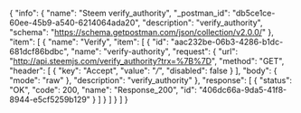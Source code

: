 {
  "info": {
    "name": "Steem verify_authority",
    "_postman_id": "db5ce1ce-60ee-45b9-a540-6214064ada20",
    "description": "verify_authority",
    "schema": "https://schema.getpostman.com/json/collection/v2.0.0/"
  },
  "item": [
    {
      "name": "Verify",
      "item": [
        {
          "id": "aac232be-06b3-4286-b1dc-681dcf86bdbc",
          "name": "verify-authority",
          "request": {
            "url": "http://api.steemjs.com/verify_authority?trx=%7B%7D",
            "method": "GET",
            "header": [
              {
                "key": "Accept",
                "value": "*/*",
                "disabled": false
              }
            ],
            "body": {
              "mode": "raw"
            },
            "description": "verify_authority"
          },
          "response": [
            {
              "status": "OK",
              "code": 200,
              "name": "Response_200",
              "id": "406dc66a-9da5-41f8-8944-e5cf5259b129"
            }
          ]
        }
      ]
    }
  ]
}